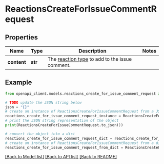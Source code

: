 # ReactionsCreateForIssueCommentRequest


## Properties

Name | Type | Description | Notes
------------ | ------------- | ------------- | -------------
**content** | **str** | The [reaction type](https://docs.github.com/enterprise-server@3.4/rest/reference/reactions#reaction-types) to add to the issue comment. | 

## Example

```python
from openapi_client.models.reactions_create_for_issue_comment_request import ReactionsCreateForIssueCommentRequest

# TODO update the JSON string below
json = "{}"
# create an instance of ReactionsCreateForIssueCommentRequest from a JSON string
reactions_create_for_issue_comment_request_instance = ReactionsCreateForIssueCommentRequest.from_json(json)
# print the JSON string representation of the object
print(ReactionsCreateForIssueCommentRequest.to_json())

# convert the object into a dict
reactions_create_for_issue_comment_request_dict = reactions_create_for_issue_comment_request_instance.to_dict()
# create an instance of ReactionsCreateForIssueCommentRequest from a dict
reactions_create_for_issue_comment_request_from_dict = ReactionsCreateForIssueCommentRequest.from_dict(reactions_create_for_issue_comment_request_dict)
```
[[Back to Model list]](../README.md#documentation-for-models) [[Back to API list]](../README.md#documentation-for-api-endpoints) [[Back to README]](../README.md)


